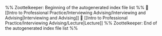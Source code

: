 %% Zoottelkeeper: Beginning of the autogenerated index file list  %%
📄 [[Intro to Professional Practice/Interviewing Advising/Interviewing and Advising|Interviewing and Advising]]
📄 [[Intro to Professional Practice/Interviewing Advising/Lecture|Lecture]]
%% Zoottelkeeper: End of the autogenerated index file list  %%
